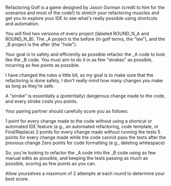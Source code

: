 Refactoring Golf is a game designed by Jason Gorman (credit to him for the scenarios and most of the code!) to stretch your refactoring muscles and get you to explore your IDE to see what's really possible using shortcuts and automation.

You will find two versions of every project (labeled ROUND_N_A and ROUND_N_B). The _A project is the before (in golf terms, the "tee"), and the _B project is the after (the "hole").

Your goal is to safely and efficiently as possible refactor the _A code to look like the _B code. You must aim to do it in as few "strokes" as possible, incurring as few points as possible.

I have changed the rules a little bit, as my goal is to make sure that the refactoring is done safely, I don't really mind how many changes you make as long as they're safe.

A "stroke" is essentially a (potentially) dangerous change made to the code, and every stroke costs you points.

Your pairing partner should carefully score you as follows:

1 point for every change made to the code without using a shortcut or automated IDE feature (e.g., an automated refactoring, code template, or Find/Replace)
2 points for every change made without running the tests
5 points for every change made while the code cannot pass the tests after the previous change
Zero points for code formatting (e.g., deleting whitespace)

So, you're looking to refactor the _A code into the _B code using as few manual edits as possible, and keeping the tests passing as much as possible, scoring as few points as you can.

Allow yourselves a maximum of 2 attempts at each round to determine your best score.